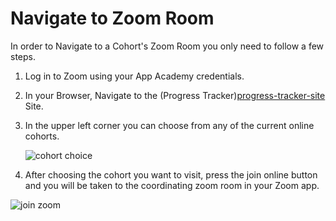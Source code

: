 # Navigate to Zoom Room

In order to Navigate to a Cohort's Zoom Room you only need to follow a few steps.

1. Log in to Zoom using your App Academy credentials.
2. In your Browser, Navigate to the (Progress Tracker)[progress-tracker-site] Site.
3. In the upper left corner you can choose from any of the current online cohorts.

   ![cohort choice][progress-tracker-1]

4. After choosing the cohort you want to visit, press the join online button and you will be taken to the coordinating zoom room in your Zoom app.

![join zoom][join-zoom]

[join-zoom]: https://github.com/jdrichardsappacad/AppAcademy-Online-Onboarding-Instruction-Guide/blob/master/assets/progress-tracker-2.png
[progress-tracker-1]: https://github.com/jdrichardsappacad/AppAcademy-Online-Onboarding-Instruction-Guide/blob/master/assets/progress-tracker-1.png
[progress-tracker-2]: https://github.com/jdrichardsappacad/AppAcademy-Online-Onboarding-Instruction-Guide/blob/master/assets/progress-tracker-2.png
[progress-tracker-site]: https://progress.appacademy.io/
